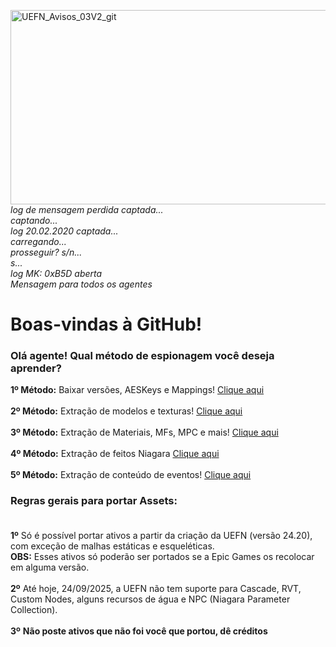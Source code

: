 <img width="663,5" height="311,5" alt="UEFN_Avisos_03V2_git" src="https://github.com/user-attachments/assets/6bf4cf54-65d3-407d-bca5-ceca024e1742" /> </br>
*log de mensagem perdida captada...</br>
captando...</br>
log 20.02.2020 captada...</br>
carregando...</br>
prosseguir? s/n...</br>
s...</br>
log MK: 0xB5D aberta</br>
Mensagem para todos os agentes*</br>
# **Boas-vindas à GitHub!** </br>
### Olá agente! Qual método de espionagem você deseja aprender?</br>
**1º Método:** Baixar versões, AESKeys e Mappings! [Clique aqui](https://github.com/luiz-2213/Versions/blob/main/1%C2%BA%20M%C3%A9todo.md) </br>
</br> 
**2º Método:** Extração de modelos e texturas! [Clique aqui](https://github.com/luiz-2213/Versions/blob/main/2%C2%BA%20M%C3%A9todo.md)</br>
</br>
**3º Método:** Extração de Materiais, MFs, MPC e mais! [Clique aqui](https://github.com/luiz-2213/Versions/blob/main/3%C2%BA%20M%C3%A9todo.md)</br>
</br>
**4º Método:** Extração de feitos Niagara [Clique aqui](https://github.com/luiz-2213/Versions/blob/main/4%C2%BA%20M%C3%A9todo.md) </br>
</br>
**5º Método:** Extração de conteúdo de eventos! [Clique aqui](https://github.com/luiz-2213/Versions/blob/main/5%C2%BA%20M%C3%A9todo.md)</br>

### Regras gerais para portar Assets:</br></br>

**1º** Só é possível portar ativos a partir da criação da UEFN (versão 24.20), com exceção de malhas estáticas e esqueléticas.</br>
**OBS:** Esses ativos só poderão ser portados se a Epic Games os recolocar em alguma versão.</br></br>
**2º** Até hoje, 24/09/2025, a UEFN não tem suporte para Cascade, RVT, Custom Nodes, alguns recursos de água e NPC (Niagara Parameter Collection).</br></br>
**3º** **Não poste ativos que não foi você que portou, dê créditos**
